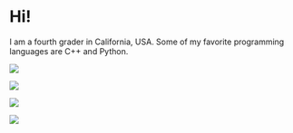 # Hi!

I am a fourth grader in California, USA. Some of my favorite programming languages are C++ and Python.

![](https://github-readme-stats.vercel.app/api?username=SeanBlend&theme=dark)

![](https://github-readme-streak-stats.herokuapp.com/?user=SeanBlend&theme=dark)

![](https://github-readme-stats.vercel.app/api/top-langs/?username=SeanBlend&theme=dark)

![](https://komarev.com/ghpvc/?username=SeanBlend)
